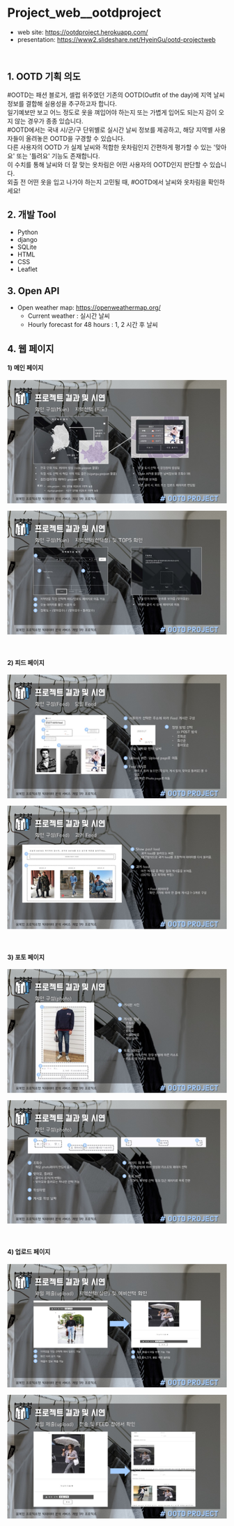 # Project_web__ootdproject
* web site: https://ootdproject.herokuapp.com/
* presentation: https://www2.slideshare.net/HyeinGu/ootd-projectweb
<br>

## 1. OOTD 기획 의도
#OOTD는 패션 블로거, 셀럽 위주였던 기존의 OOTD(Outfit of the day)에 지역 날씨 정보를 결합해 실용성을 추구하고자 합니다. <br>
일기예보만 보고 어느 정도로 옷을 껴입어야 하는지 또는 가볍게 입어도 되는지 감이 오지 않는 경우가 종종 있습니다. <br>
#OOTD에서는 국내 시/군/구 단위별로 실시간 날씨 정보를 제공하고, 해당 지역별 사용자들이 올려놓은 OOTD을 구경할 수 있습니다. <br>
다른 사용자의 OOTD 가 실제 날씨와 적합한 옷차림인지 간편하게 평가할 수 있는 '맞아요' 또는 '틀려요' 기능도 존재합니다. <br>
이 수치를 통해 날씨와 더 잘 맞는 옷차림은 어떤 사용자의 OOTD인지 판단할 수 있습니다.<br>
외출 전 어떤 옷을 입고 나가야 하는지 고민될 때, #OOTD에서 날씨와 옷차림을 확인하세요!<br>

## 2. 개발 Tool

* Python
* django
* SQLite
* HTML
* CSS
* Leaflet

## 3. Open API

* Open weather map: https://openweathermap.org/
  * Current weather : 실시간 날씨
  * Hourly forecast for 48 hours : 1, 2 시간 후 날씨

## 4. 웹 페이지

#### 1) 메인 페이지

![슬라이드8](\portfolio_images\슬라이드8.JPG)



![슬라이드9](\portfolio_images\슬라이드9.JPG)

<br>

#### 2) 피드 페이지

![슬라이드11](portfolio_images\슬라이드11.JPG)



![슬라이드12](portfolio_images\슬라이드12.JPG)

<br>

#### 3) 포토 페이지

![슬라이드13](portfolio_images\슬라이드13.JPG)

![슬라이드14](portfolio_images\슬라이드14.JPG)

<br>

#### 4) 업로드 페이지

![슬라이드15](portfolio_images\슬라이드15.JPG)

![슬라이드16](portfolio_images\슬라이드16.JPG)







